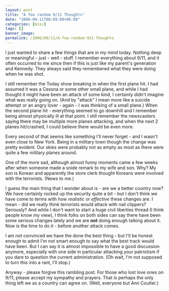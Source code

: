 ```yaml
---
layout: post
title: "A few random 9/11 Thoughts"
date: "2006-09-11T08:09:00+06:00"
categories: [misc]
tags: []
banner_image: 
permalink: /2006/09/11/A-few-random-911-Thoughts
---
```


I just wanted to share a few things that are in my mind today. Nothing deep or meaningful - just - well - stuff. I remember everything about 9/11, and it often occurred to me since then if this is just like my parent's generation and Kennedy. They always said they remembered what they were doing when he was shot.
<!--more-->
I still remember the Today show breaking in when the first plane hit. I had assumed it was a Cessna or some other small plane, and while I had thought it might have been an attack of some kind, I certainly didn't imagine what was really going on. (And by "attack" I mean more like a suicide attempt or an angry lover - again - I was thinking of a small plane.) When the second plane hit - everything seemed to go downhill and I remember being almost physically ill at that point. I still remember the newscasters saying there may be multiple more planes attacking, and when the next 2 planes hit/crashed, I could believe there would be even more.

Every second of that seems like something I'll never forget - and I wasn't even close to New York. Being in a military town though the change was pretty evident. Our skies were probably not as empty as most as there were quite a few military planes around. 

One of the more sad, although almost funny moments came a few weeks after when someone made a snide remark to my wife and son. Why? My son is Korean and apparently the store clerk thought Koreans were involved with the terrorists. (News to me.) 

I guess the main thing that I wonder about is - are we a better country now? We have certainly rocked up the security quite a bit - but I don't think we have come to terms with how <i>realistic</i> or <i>effective</i> these changes are. I mean - did we really think terrorists would attack with nail clippers? Seriously? And while I don't want to start a huge civil liberties thread (I think people know my view), I think folks on both sides can say there have been some serious changes lately and we are <b>not</b> doing enough talking about it. Now is the time to do it - before another attack comes. 

I am not convinced we have the done the best thing - but I'll be honest enough to admit I'm not smart enough to say what the best track would have been. But I can say it is almost impossible to have a good discussion anymore, especially with one side in particular attacking your patriotism if you dare to question the current administration. (Oh wait, I'm not supposed to turn this into a rant, I'll stop.)

Anyway - please forgive this rambling post. For those who lost love ones on 9/11, please accept my sympathy and prayers. That is perhaps the only thing left we as a country can agree on. (Well, everyone but Ann Coulter.)